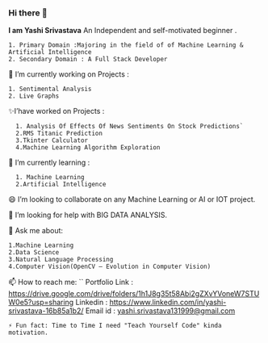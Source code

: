 ### Hi there 👋
__I am Yashi Srivastava__ An Independent and self-motivated
beginner .
```
1. Primary Domain :Majoring in the field of of Machine Learning & Artificial Intelligence
2. Secondary Domain : A Full Stack Developer
```

  🔭 I’m currently working on Projects :
  ```
  1. Sentimental Analysis
  2. Live Graphs
  ```
  
  ✨I’have worked on Projects :
```
  1. Analysis Of Effects Of News Sentiments On Stock Predictions` 
  2.RMS Titanic Prediction
  3.Tkinter Calculator
  4.Machine Learning Algorithm Exploration
  ```
  
 
🌱 I’m currently learning :
```
  1. Machine Learning 
  2.Artificial Intelligence
```  
 
😄 I’m looking to collaborate on any Machine Learning or AI or IOT project.

🤔 I’m looking for help with BIG DATA ANALYSIS.

💬 Ask me about:
```
1.Machine Learning
2.Data Science
3.Natural Language Processing
4.Computer Vision(OpenCV — Evolution in Computer Vision)
```

📫 How to reach me:
``
Portfolio Link : https://drive.google.com/drive/folders/1h1J8g35t58Abi2gZXvYVoneW7STUW0e5?usp=sharing
Linkedin : https://www.linkedin.com/in/yashi-srivastava-16b85a1b2/
Email id : yashi.srivastava131999@gmail.com
```
⚡ Fun fact: Time to Time I need "Teach Yourself Code" kinda motivation.

